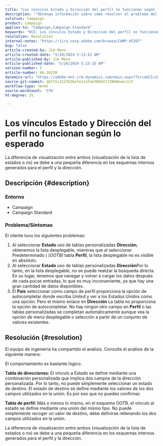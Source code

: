 ```yaml
---
title: "Los vínculos Estado y Dirección del perfil no funcionan según lo esperado"
description: '"Obtenga información sobre cómo resolver el problema del Campaign Standard en el que la lista desplegable no está visible al seleccionar Estado mediante la tabla personalizada Dirección".'
solution: Campaign
product: Campaign
applies-to: "Campaign,Campaign Standard"
keywords: "KCS: Los vínculos Estado y Dirección del perfil no funcionan según lo esperado"
resolution: Resolution
internal-notes: "https://jira.corp.adobe.com/browse/CAMP-45397"
bug: false
article-created-by: Jim Menn
article-created-date: "5/20/2024 5:13:52 AM"
article-published-by: Jim Menn
article-published-date: "5/20/2024 5:15:15 AM"
version-number: 5
article-number: KA-16230
dynamics-url: "https://adobe-ent.crm.dynamics.com/main.aspx?forceUCI=1&pagetype=entityrecord&etn=knowledgearticle&id=7cbb54ba-6716-ef11-9f8a-6045bd006268"
source-git-commit: 4bf15c2127b3befe12a7eb308d21720b0eeec2c5
workflow-type: tm+mt
source-wordcount: '376'
ht-degree: 2%

---
```


# Los vínculos Estado y Dirección del perfil no funcionan según lo esperado


La diferencia de visualización entre ambos (visualización de la lista de estados o no) se debe a una pequeña diferencia en los esquemas internos generados para el perfil y la dirección.

## Descripción {#description}


### <b>Entorno</b>

- Campaign
- Campaign Standard


### <b>Problema/Síntomas</b>

El cliente tuvo los siguientes problemas:

1. Al seleccionar <b>Estado</b> uso de tablas personalizadas <b>Dirección</b>, obtenemos la lista desplegable, mientras que al seleccionar Predeterminado ( )*OOTB)* tabla <b>Perfil</b>, la lista desplegable no es visible en absoluto.
2. Al seleccionar <b>Estado</b> uso de tablas personalizadas <b>Dirección</b>Por lo tanto, en la lista desplegable, no se puede realizar la búsqueda directa. En su lugar, tenemos que navegar y volver a cargar los datos después de cada pocas entradas, lo que es muy inconveniente, ya que hay una gran cantidad de datos disponibles.
3. El <b>País</b> seleccionar como campo de perfil proporciona la opción de autocompletar donde escriba *United* y ver a los Estados Unidos como una opción. Pero el mismo enlace en <b>Dirección</b> La tabla no proporciona la opción de autocompletar. No hay ningún otro campo en <b>Perfil</b> o las tablas personalizadas se completan automáticamente aunque vea la opción de menú desplegable o selección a partir de un conjunto de valores existentes.



## Resolución {#resolution}


El equipo de ingeniería ha compartido el análisis. Consulte el análisis de la siguiente manera:

El comportamiento es bastante lógico.

<b>Tabla de direcciones: </b>El vínculo a Estado se define mediante una combinación personalizada que implica dos campos de la dirección personalizada. Por lo tanto, no puede simplemente seleccionar un estado de destino.
El estado de destino se define mediante los valores de los dos campos utilizados en la unión. Es por eso que no puedes confirmar.

<b>Tabla de perfil: </b>Más o menos lo mismo, en el esquema OOTB, el vínculo al estado se define mediante una unión del mismo tipo. No puede simplemente recoger un valor de destino, debe definirse rellenando los dos campos utilizados en la unión.

La diferencia de visualización entre ambos (visualización de la lista de estados o no) se debe a una pequeña diferencia en los esquemas internos generados para el perfil y la dirección.


